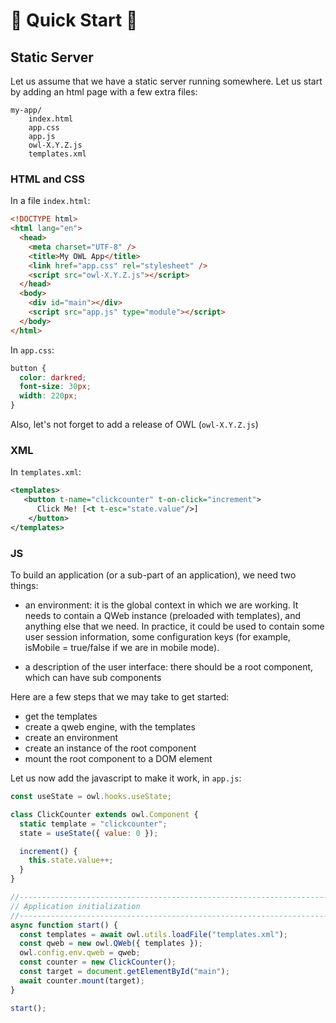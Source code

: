 # 🦉 Quick Start 🦉

## Static Server

Let us assume that we have a static server running somewhere. Let us start by
adding an html page with a few extra files:

```
my-app/
    index.html
    app.css
    app.js
    owl-X.Y.Z.js
    templates.xml
```

### HTML and CSS

In a file `index.html`:

```html
<!DOCTYPE html>
<html lang="en">
  <head>
    <meta charset="UTF-8" />
    <title>My OWL App</title>
    <link href="app.css" rel="stylesheet" />
    <script src="owl-X.Y.Z.js"></script>
  </head>
  <body>
    <div id="main"></div>
    <script src="app.js" type="module"></script>
  </body>
</html>
```

In `app.css`:

```css
button {
  color: darkred;
  font-size: 30px;
  width: 220px;
}
```

Also, let's not forget to add a release of OWL (`owl-X.Y.Z.js`)

### XML

In `templates.xml`:

```xml
<templates>
   <button t-name="clickcounter" t-on-click="increment">
      Click Me! [<t t-esc="state.value"/>]
    </button>
</templates>
```

### JS

To build an application (or a sub-part of an application), we need two things:

- an environment: it is the global context in which we are working. It needs to
  contain a QWeb instance (preloaded with templates), and anything else that we
  need. In practice, it could be used to contain some user session information, some
  configuration keys (for example, isMobile = true/false if we are in mobile mode).

- a description of the user interface: there should be a root component, which can
  have sub components

Here are a few steps that we may take to get started:

- get the templates
- create a qweb engine, with the templates
- create an environment
- create an instance of the root component
- mount the root component to a DOM element

Let us now add the javascript to make it work, in `app.js`:

```javascript
const useState = owl.hooks.useState;

class ClickCounter extends owl.Component {
  static template = "clickcounter";
  state = useState({ value: 0 });

  increment() {
    this.state.value++;
  }
}

//------------------------------------------------------------------------------
// Application initialization
//------------------------------------------------------------------------------
async function start() {
  const templates = await owl.utils.loadFile("templates.xml");
  const qweb = new owl.QWeb({ templates });
  owl.config.env.qweb = qweb;
  const counter = new ClickCounter();
  const target = document.getElementById("main");
  await counter.mount(target);
}

start();
```
